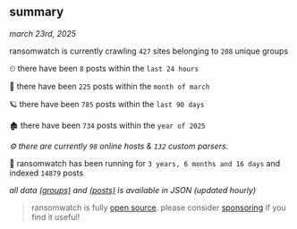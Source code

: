 
## summary
_march 23rd, 2025_

ransomwatch is currently crawling `427` sites belonging to `208` unique groups

⏲ there have been `8` posts within the `last 24 hours`

🦈 there have been `225` posts within the `month of march`

🪐 there have been `785` posts within the `last 90 days`

🏚 there have been `734` posts within the `year of 2025`

_⚙️ there are currently `98` online hosts & `132` custom parsers._

🦕 ransomwatch has been running for `3 years, 6 months and 16 days` and indexed `14879` posts

_all data  [(groups)](http://ransomwhat.telemetry.ltd/groups) and [(posts)](http://ransomwhat.telemetry.ltd/posts) is available in JSON (updated hourly)_

> ransomwatch is fully [open source](https://github.com/joshhighet/ransomwatch#ransomwatch--). please consider [sponsoring](https://github.com/sponsors/joshhighet) if you find it useful!
